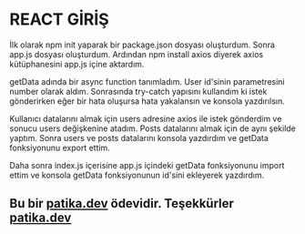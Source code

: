 # REACT GİRİŞ
İlk olarak npm init yaparak bir package.json dosyası oluşturdum. Sonra app.js dosyası oluşturdum. Ardından npm install axios diyerek axios kütüphanesini app.js içine aktardım. 

getData adında bir async function tanımladım. User id'sinin parametresini number olarak aldım. Sonrasında try-catch yapısını kullandım ki istek gönderirken eğer bir hata oluşursa hata yakalansın ve konsola yazdırılsın. 

Kullanıcı datalarını almak için users adresine axios ile istek gönderdim ve sonucu users değişkenine atadım. Posts datalarını almak için de aynı şekilde yaptım. Sonra users ve posts datalarını konsola yazdırdım ve getData fonksiyonunu export ettim. 

Daha sonra index.js içerisine app.js içindeki getData fonksiyonunu import ettim ve konsola getData fonksiyonunun id'sini ekleyerek yazdırdım.

## Bu bir [patika.dev](https://www.patika.dev/tr) ödevidir. Teşekkürler [patika.dev](https://www.patika.dev/tr)
